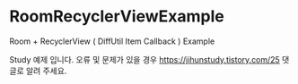 # RoomRecyclerViewExample
Room + RecyclerView ( DiffUtil Item Callback ) Example

Study 예제 입니다. 오류 및 문제가 있을 경우 https://jihunstudy.tistory.com/25 댓글로 알려 주세요.
